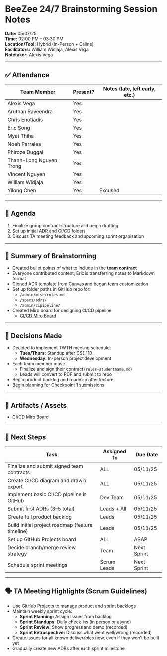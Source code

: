 # BeeZee 24/7 Brainstorming Session Notes

**Date:** 05/07/25  
**Time:** 02:00 PM – 03:30 PM  
**Location/Tool:** Hybrid (In-Person + Online)  
**Facilitators:** William Widjaja, Alexis Vega  
**Notetaker:** Alexis Vega

---

## ✅ Attendance

| Team Member             | Present? | Notes (late, left early, etc.) |
| ----------------------- | -------- | ------------------------------ |
| Alexis Vega             | Yes      |                                |
| Aruthan Raveendra       | Yes      |                                |
| Chris Enotiadis         | Yes      |                                |
| Eric Song               | Yes      |                                |
| Myat Thiha              | Yes      |                                |
| Noeh Parrales           | Yes      |                                |
| Phiroze Duggal          | Yes      |                                |
| Thanh-Long Nguyen Trong | Yes      |                                |
| Vincent Nguyen          | Yes      |                                |
| William Widjaja         | Yes      |                                |
| Yilong Chen             | Yes      | Excused                        |

---

## 🧠 Agenda

1. Finalize group contract structure and begin drafting  
2. Set up initial ADR and CI/CD folders  
3. Discuss TA meeting feedback and upcoming sprint organization  

---

## 🧩 Summary of Brainstorming

- Created bullet points of what to include in the **team contract**
- Everyone contributed content; Eric is transferring notes to Markdown format
- Cloned ADR template from Canvas and began team customization
- Set up folder paths in GitHub repo for:
  - `/admin/misc/rules.md`  
  - `/specs/adrs/`  
  - `/admin/cipipeline/`  
- Created Miro board for designing CI/CD pipeline  
  - [CI/CD Miro Board](https://miro.com/app/board/uXjVI41SusE=/?share_link_id=576561649157)

---

## 📌 Decisions Made

- Decided to implement TWTH meeting schedule:
  - **Tues/Thurs:** Standup after CSE 110  
  - **Wednesday:** In-person project development
- Each team member must:
  - Finalize and sign their contract (`rules-studentname.md`)
  - Leads will convert to PDF and submit to repo
- Begin product backlog and roadmap after lecture
- Begin planning for Checkpoint 1 submissions

---

## 📎 Artifacts / Assets

- [CI/CD Miro Board](https://miro.com/app/board/uXjVI41SusE=/?share_link_id=576561649157)

---

## 📅 Next Steps

| Task                                             | Assigned To | Due Date    |
| ------------------------------------------------ | ----------- | ----------- |
| Finalize and submit signed team contracts        | ALL         | 05/11/25    |
| Create CI/CD diagram and drawio export           | ALL         | 05/11/25    |
| Implement basic CI/CD pipeline in GitHub         | Dev Team    | 05/11/25    |
| Submit first ADRs (3–5 total)                    | Leads + All | 05/11/25    |
| Create full product backlog                      | Leads       | 05/11/25    |
| Build initial project roadmap (feature timeline) | Leads       | 05/11/25    |
| Set up GitHub Projects board                     | ALL         | ASAP        |
| Decide branch/merge review strategy              | Team        | Next Sprint |
| Schedule sprint meetings                         | Scrum Leads | Next Sprint |

---

## 🗣️ TA Meeting Highlights (Scrum Guidelines)

- Use GitHub Projects to manage product and sprint backlogs
- Maintain weekly sprint cycle:
  - **Sprint Planning:** Assign issues from backlog
  - **Sprint Standups:** Daily check-ins (in person or async)
  - **Sprint Review:** Show progress and demo (recorded)
  - **Sprint Retrospective:** Discuss what went well/wrong (recorded)
- Create issues for all known deliverables now, even if they won’t be built yet
- Gradually create new ADRs after each sprint milestone

